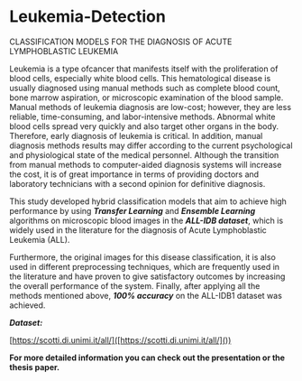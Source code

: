 # Leukemia-Detection

CLASSIFICATION MODELS FOR THE DIAGNOSIS OF ACUTE LYMPHOBLASTIC LEUKEMIA


Leukemia is a type ofcancer that manifests itself with the proliferation of blood cells, especially white blood cells. This hematological disease is usually diagnosed using manual methods such as complete blood count, bone marrow aspiration, or microscopic examination of the blood sample. Manual methods of leukemia diagnosis are low-cost; however, they are less reliable, time-consuming, and labor-intensive methods. Abnormal white blood cells spread very quickly and also target other organs in the body. Therefore, early diagnosis of leukemia is critical. In addition, manual diagnosis methods results may differ according to the current psychological and physiological state of the medical personnel. Although the transition from manual methods to computer-aided diagnosis systems will increase the cost, it is of great importance in terms of providing doctors and laboratory technicians with a second opinion for definitive diagnosis.

This study developed hybrid classification models that aim to achieve high performance by using ***Transfer Learning*** and ***Ensemble Learning*** algorithms on microscopic blood images in the ***ALL-IDB dataset***, which is widely used in the literature for the diagnosis of Acute Lymphoblastic Leukemia (ALL).

Furthermore, the original images for this disease classification, it is also used in different preprocessing techniques, which are frequently used in the literature and have proven to give satisfactory outcomes by increasing the overall performance of the system. Finally, after applying all the methods mentioned above, ***100% accuracy*** on the ALL-IDB1 dataset was achieved.


***Dataset:***

[https://scotti.di.unimi.it/all/]([https://scotti.di.unimi.it/all/]())


**For more detailed information you can check out the presentation or the thesis paper.**

